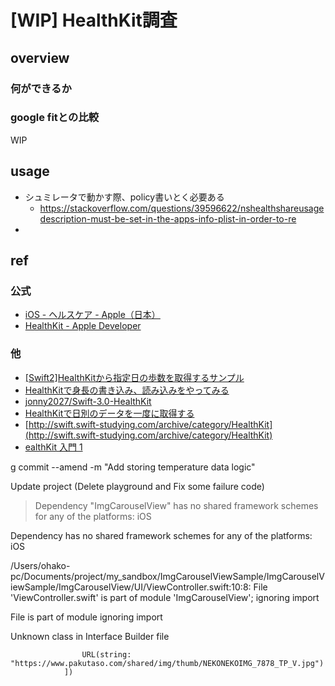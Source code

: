 # [WIP] HealthKit調査

## overview

### 何ができるか



### google fitとの比較

WIP

## usage

- シュミレータで動かす際、policy書いとく必要ある
	- https://stackoverflow.com/questions/39596622/nshealthshareusagedescription-must-be-set-in-the-apps-info-plist-in-order-to-re
- 

## ref

### 公式

- [iOS - ヘルスケア - Apple（日本）](https://www.apple.com/jp/ios/health/)
- [HealthKit - Apple Developer](https://developer.apple.com/healthkit/)

### 他

- [[Swift2]HealthKitから指定日の歩数を取得するサンプル](http://qiita.com/Syn256/items/3767514d4c5f3e7087c7)
- [HealthKitで身長の書き込み、読み込みをやってみる](http://llcc.hatenablog.com/entry/2016/05/08/132001)
- [jonny2027/Swift-3.0-HealthKit](https://github.com/jonny2027/Swift-3.0-HealthKit)
- [HealthKitで日別のデータを一度に取得する](https://www.slideshare.net/YoshinoriImajo/healthkit-55457080)
- [http://swift.swift-studying.com/archive/category/HealthKit](http://swift.swift-studying.com/archive/category/HealthKit)
- [ealthKit 入門 1](http://im-sei.tumblr.com/post/89246882818/healthkit-%E5%85%A5%E9%96%80-1)



g commit --amend -m "Add storing temperature data logic"



Update project (Delete playground and Fix some failure code)


> Dependency "ImgCarouselView" has no shared framework schemes for any of the platforms: iOS
> 
> 
> 
Dependency has no shared framework schemes for any of the platforms: iOS



/Users/ohako-pc/Documents/project/my_sandbox/ImgCarouselViewSample/ImgCarouselViewSample/ImgCarouselView/UI/ViewController.swift:10:8: File 'ViewController.swift' is part of module 'ImgCarouselView'; ignoring import




File is part of module ignoring import





Unknown class in Interface Builder file





```        imgCarouselView.configure(urls: [
                URL(string: "https://www.pakutaso.com/shared/img/thumb/NEKONEKOIMG_7878_TP_V.jpg")!
            ])
```



